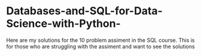 # Databases-and-SQL-for-Data-Science-with-Python-

Here are my solutions for the 10 problem assiment in the SQL course. This is for those who are struggling with the assiment and want to see the solutions 
